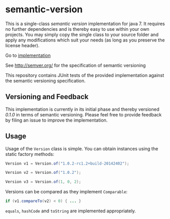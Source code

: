 semantic-version
================

This is a single-class _semantic version_ implementation for java 7. It requires no further dependencies and is thereby easy to use within your own projects. You may simply copy the single class to your source folder and apply any modifications which suit your needs (as long as you preserve the license header).

Go to [implementation](https://github.com/skuzzle/semantic-version/blob/master/src/main/java/de/skuzzle/Version.java)

See http://semver.org/ for the specification of semantic versioning

This repository contains JUnit tests of the provided implementation against the semantic versioning specification.

## Versioning and Feedback
This implementation is currently in its initial phase and thereby versioned *0.1.0* in terms of semantic versioning. Please feel free to provide feedback by filing an issue to improve the implementation.


## Usage

Usage of the `Version` class is simple. You can obtain instances using the static factory methods:

```java
Version v1 = Version.of("1.0.2-rc1.2+build-20142402");

Version v2 = Version.of("1.0.2");

Version v3 = Version.of(1, 0, 2);
```

Versions can be compared as they implement `Comparable`:

```java
if (v1.compareTo(v2) < 0) { ... }
```

`equals`, `hashCode` and `toString` are implemented appropriately.
